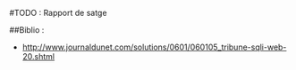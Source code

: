 #TODO : Rapport de satge

##Biblio :
* http://www.journaldunet.com/solutions/0601/060105_tribune-sqli-web-20.shtml


